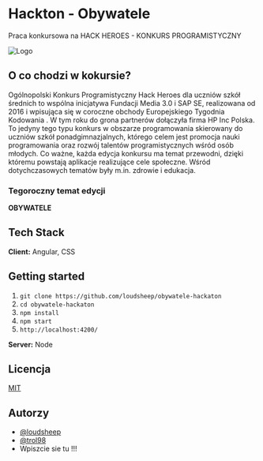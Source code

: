 
# Hackton - Obywatele

Praca konkursowa na HACK HEROES - KONKURS PROGRAMISTYCZNY

![Logo](https://hackheroes.pl/img/rsz_hackheroes_logo.png)


## O co chodzi w kokursie?
Ogólnopolski Konkurs Programistyczny Hack Heroes dla uczniów szkół średnich to wspólna inicjatywa Fundacji Media 3.0 i SAP SE, realizowana od 2016 i wpisująca się w coroczne obchody Europejskiego Tygodnia Kodowania . W tym roku do grona partnerów dołączyła firma HP Inc Polska. To jedyny tego typu konkurs w obszarze programowania skierowany do uczniów szkół ponadgimnazjalnych, którego celem jest promocja nauki programowania oraz rozwój talentów programistycznych wśród osób młodych. Co ważne, każda edycja konkursu ma temat przewodni, dzięki któremu powstają aplikacje realizujące cele społeczne. Wśród dotychczasowych tematów były m.in. zdrowie i edukacja.

### Tegoroczny temat edycji
**OBYWATELE**

## Tech Stack
**Client:** Angular, CSS

## Getting started
1. `git clone https://github.com/loudsheep/obywatele-hackaton`
2. `cd obywatele-hackaton`
3. `npm install`
4. `npm start`
5. `http://localhost:4200/`

**Server:** Node


## Licencja

[MIT](https://choosealicense.com/licenses/mit/)


## Autorzy

- [@loudsheep](https://www.github.com/loudsheep)
- [@trol98](https://www.github.com/trol98/)
- Wpiszcie sie tu !!!